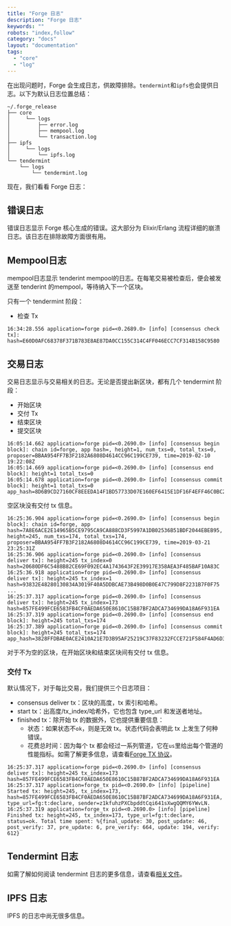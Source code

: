 ```yaml
---
title: "Forge 日志"
description: "Forge 日志"
keywords: ""
robots: "index,follow"
category: "docs"
layout: "documentation"
tags:
  - "core"
  - "log"
---
```


在出现问题时，Forge 会生成日志，供故障排除。`tendermint`和`ipfs`也会提供日志。以下为默认日志位置总结：

```
~/.forge_release
├── core
│     └── logs
│         ├── error.log
│         ├── mempool.log
│         └── transaction.log
├── ipfs
│     └── logs
│         └── ipfs.log
└── tendermint
    └── logs
        └── tendermint.log
```

现在，我们看看 Forge 日志：

## 错误日志

错误日志显示 Forge 核心生成的错误。这大部分为 Elixir/Erlang 流程详细的崩溃日志。该日志在排除故障方面很有用。

## Mempool日志

mempool日志显示 tenderint mempool的日志。在每笔交易被检查后，便会被发送至 tenderint 的mempool，等待纳入下一个区块。

只有一个 tendermint 阶段：

- 检查 Tx

```
16:34:28.556 application=forge pid=<0.2689.0> [info] [consensus check tx]: hash=E60D0AFC68378F371B783E8AE87DA0CC155C314C4FF046ECC7CF314B158C9580
```

## 交易日志

交易日志显示与交易相关的日志。无论是否提出新区块，都有几个 tendermint 阶段：

- 开始区块
- 交付 Tx
- 结束区块
- 提交区块

```
16:05:14.662 application=forge pid=<0.2690.0> [info] [consensus begin block]: chain id=forge, app hash=, height=1, num_txs=0, total_txs=0, proposer=BBAA954FF7B3F2182A6808D4614CC96C199CE739, time=2019-02-10 19:22:08Z
16:05:14.669 application=forge pid=<0.2690.0> [info] [consensus end block]: height=1 total_txs=0
16:05:14.678 application=forge pid=<0.2690.0> [info] [consensus commit block]: height=1 total_txs=0 app_hash=8D6B9CD27160CF8EEEDA14F1BD57733D07E160EF6415E1DF16F4EFF46C0BC2C3
```

空区块没有交付 tx 信息。

```
16:25:36.904 application=forge pid=<0.2690.0> [info] [consensus begin block]: chain id=forge, app hash=7A8E6ACE2E14965B5CE9795CA9CA888CD3F5997A1DB02536B51BDF2044EBEB95, height=245, num_txs=174, total_txs=174, proposer=BBAA954FF7B3F2182A6808D4614CC96C199CE739, time=2019-03-21 23:25:31Z
16:25:36.906 application=forge pid=<0.2690.0> [info] [consensus deliver tx]: height=245 tx_index=0 hash=20680DF6C5488B82CE69F092EC4A1743643F2E39917E358AEA3F485BAF10A83C
16:25:36.918 application=forge pid=<0.2690.0> [info] [consensus deliver tx]: height=245 tx_index=1 hash=93832E48280130834A3019F40A5DDBCAE73B498D0B0E47C799D8F2231B7F0F75
...
16:25:37.317 application=forge pid=<0.2690.0> [info] [consensus deliver tx]: height=245 tx_index=173 hash=857FE499FCE6583FB4CF0AEDA650E8610C15B87BF2ADCA734699DA18A6F931EA
16:25:37.319 application=forge pid=<0.2690.0> [info] [consensus end block]: height=245 total_txs=174
16:25:37.389 application=forge pid=<0.2690.0> [info] [consensus commit block]: height=245 total_txs=174 app_hash=3828FFDBAE0ACE2410A21E7D3B95AF25219C37F83232FCCE721F584F4AD6D3F6
```

对于不为空的区块，在开始区块和结束区块间有交付 tx 信息。

### 交付 Tx

默认情况下，对于每比交易，我们提供三个日志项目：

- consensus deliver tx：区块的高度，tx 索引和哈希。
- start tx：出高度/tx_index/哈希外，它也包含 type_url 和发送者地址。
- finished tx：除开始 tx 的数据外，它也提供重要信息：
  - 状态：如果状态不`ok`，则是无效 tx。状态代码会表明此 tx 上发生了何种错误。
  - 花费总时间：因为每个 tx 都会经过一系列管道，它在`us`里给出每个管道的性能指标。如需了解更多信息，请查看[Forge TX 协议](../tx_protocol)。

```
16:25:37.317 application=forge pid=<0.2690.0> [info] [consensus deliver tx]: height=245 tx_index=173 hash=857FE499FCE6583FB4CF0AEDA650E8610C15B87BF2ADCA734699DA18A6F931EA
16:25:37.317 application=forge_tx pid=<0.2690.0> [info] [pipeline] Started tx: height=245, tx_index=173, hash=857FE499FCE6583FB4CF0AEDA650E8610C15B87BF2ADCA734699DA18A6F931EA, type_url=fg:t:declare, sender=z1kfuhzPXCbpddtCqi641sXwgQQMY6YWvLN.
16:25:37.319 application=forge_tx pid=<0.2690.0> [info] [pipeline] Finished tx: height=245, tx_index=173, type_url=fg:t:declare, status=ok. Total time spent: %{final_update: 30, post_update: 46, post_verify: 37, pre_update: 6, pre_verify: 664, update: 194, verify: 612}
```

## Tendermint 日志

如需了解如何阅读 tendermint 日志的更多信息，请查看[相关文件](https://tendermint.com/docs/tendermint-core/how-to-read-logs.html#walkabout-example)。

## IPFS 日志

IPFS 的日志中尚无很多信息。

<!--stackedit_data:
eyJoaXN0b3J5IjpbLTQxMTIzODYxOCwxMDk4NTQxMDUsMTQ5Mj
E0OTUxLC0xNTY1MTg5OTIsMTc1Mzc1NzgyMl19
-->
